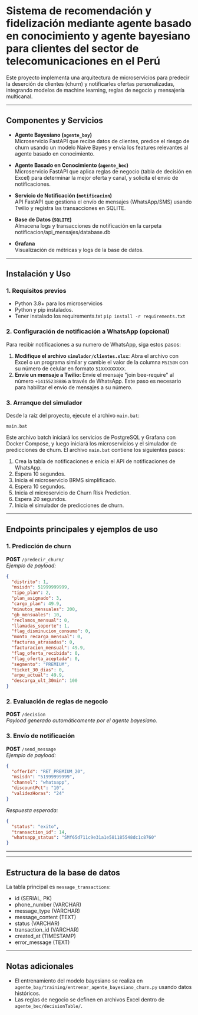 # Sistema de recomendación y fidelización mediante agente basado en conocimiento y agente bayesiano para clientes del sector de telecomunicaciones en el Perú

Este proyecto implementa una arquitectura de microservicios para predecir la deserción de clientes (churn) y notificarles ofertas personalizadas, integrando modelos de machine learning, reglas de negocio y mensajería multicanal.

---

## Componentes y Servicios

- **Agente Bayesiano (`agente_bay`)**  
  Microservicio FastAPI que recibe datos de clientes, predice el riesgo de churn usando un modelo Naive Bayes y envía los features relevantes al agente basado en conocimiento.

- **Agente Basado en Conocimiento (`agente_bec`)**  
  Microservicio FastAPI que aplica reglas de negocio (tabla de decisión en Excel) para determinar la mejor oferta y canal, y solicita el envío de notificaciones.

- **Servicio de Notificación (`notificacion`)**  
  API FastAPI que gestiona el envío de mensajes (WhatsApp/SMS) usando Twilio y registra las transacciones en SQLITE.

- **Base de Datos (`SQLITE`)**  
  Almacena logs y transacciones de notificación en la carpeta notificacion/api_mensajes/database.db

- **Grafana**  
  Visualización de métricas y logs de la base de datos.

---

## Instalación y Uso

### 1. Requisitos previos

- Python 3.8+ para los microservicios
- Python y pip instalados.
- Tener instalado los requirements.txt `pip install -r requirements.txt`

### 2. Configuración de notificación a WhatsApp (opcional)

Para recibir notificaciones a su numero de WhatsApp, siga estos pasos:

1.  **Modifique el archivo `simulador/clientes.xlsx`:**  Abra el archivo con Excel o un programa similar y cambie el valor de la columna `MSISDN` con su número de celular en formato `51XXXXXXXXX`.
2.  **Envíe un mensaje a Twilio:**  Envíe el mensaje "join bee-require" al número `+14155238886` a través de WhatsApp.  Este paso es necesario para habilitar el envío de mensajes a su número.

### 3. Arranque del simulador

Desde la raíz del proyecto, ejecute el archivo `main.bat`:

```batch
main.bat
```

Este archivo batch iniciará los servicios de PostgreSQL y Grafana con Docker Compose, y luego iniciará los microservicios y el simulador de predicciones de churn. El archivo `main.bat` contiene los siguientes pasos:

1.  Crea la tabla de notificaciones e enicia el API de notificaciones de WhatsApp.
2.  Espera 10 segundos.
3.  Inicia el microservicio BRMS simplificado.
4.  Espera 10 segundos.
5.  Inicia el microservicio de Churn Risk Prediction.
6.  Espera 20 segundos.
7.  Inicia el simulador de predicciones de churn.

---

## Endpoints principales y ejemplos de uso

### 1. Predicción de churn

**POST** `/predecir_churn/`  
_Ejemplo de payload:_

```json
{
  "distrito": 1,
  "msisdn": 51999999999,
  "tipo_plan": 2,
  "plan_asignado": 3,
  "cargo_plan": 49.9,
  "minutos_mensuales": 200,
  "gb_mensuales": 10,
  "reclamos_mensual": 0,
  "llamadas_soporte": 1,
  "flag_disminucion_consumo": 0,
  "monto_recarga_mensual": 0,
  "facturas_atrasadas": 0,
  "facturacion_mensual": 49.9,
  "flag_oferta_recibida": 0,
  "flag_oferta_aceptada": 0,
  "segmento": "PREMIUM",
  "ticket_30_dias": 0,
  "arpu_actual": 49.9,
  "descarga_ult_30min": 100
}
```

### 2. Evaluación de reglas de negocio

**POST** `/decision`  
_Payload generado automáticamente por el agente bayesiano._

### 3. Envío de notificación

**POST** `/send_message`  
_Ejemplo de payload:_

```json
{
  "offerId": "RET_PREMIUM_20",
  "msisdn": "51999999999",
  "channel": "whatsapp",
  "discountPct": "10",
  "validezHoras": "24"
}
```

_Respuesta esperada:_

```json
{
  "status": "exito",
  "transaction_id": 14,
  "whatsapp_status": "SMf65d711c9e31a1e581185548dc1c8760"
}
```

---


---

## Estructura de la base de datos

La tabla principal es `message_transactions`:

- id (SERIAL, PK)
- phone_number (VARCHAR)
- message_type (VARCHAR)
- message_content (TEXT)
- status (VARCHAR)
- transaction_id (VARCHAR)
- created_at (TIMESTAMP)
- error_message (TEXT)

---

## Notas adicionales

- El entrenamiento del modelo bayesiano se realiza en `agente_bay/training/entrenar_agente_bayesiano_churn.py` usando datos históricos.
- Las reglas de negocio se definen en archivos Excel dentro de `agente_bec/decisionTable/`.
